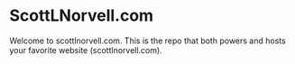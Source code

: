 # ScottLNorvell.com

Welcome to scottlnorvell.com. This is the repo that both powers and hosts your favorite website (scottlnorvell.com).
